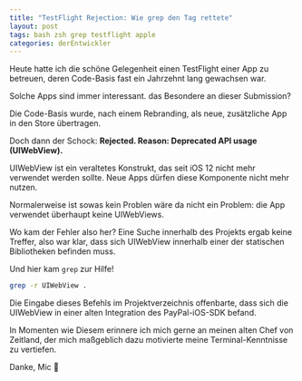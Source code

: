 ```yaml
---
title: "TestFlight Rejection: Wie grep den Tag rettete"
layout: post
tags: bash zsh grep testflight apple
categories: derEntwickler
---
```


Heute hatte ich die schöne Gelegenheit einen TestFlight einer App zu betreuen, deren Code-Basis fast ein Jahrzehnt lang gewachsen war.

Solche Apps sind immer interessant. das Besondere an dieser Submission? 

Die Code-Basis wurde, nach einem Rebranding, als neue, zusätzliche App in den Store übertragen.

Doch dann der Schock: **Rejected. Reason: Deprecated API usage (UIWebView).**

UIWebView ist ein veraltetes Konstrukt, das seit iOS 12 nicht mehr verwendet werden sollte. Neue Apps dürfen diese Komponente nicht mehr nutzen.

Normalerweise ist sowas kein Problen wäre da nicht ein Problem: die App verwendet überhaupt keine UIWebViews.

Wo kam der Fehler also her? Eine Suche innerhalb des Projekts ergab keine Treffer, also war klar, dass sich UIWebView innerhalb einer der statischen Bibliotheken befinden muss. 

Und hier kam `grep` zur Hilfe! 

```bash
grep -r UIWebView .
```

Die Eingabe dieses Befehls im Projektverzeichnis offenbarte, dass sich die UIWebView in einer alten Integration des PayPal-iOS-SDK befand.

In Momenten wie Diesem erinnere ich mich gerne an meinen alten Chef von Zeitland, der mich maßgeblich dazu motivierte meine Terminal-Kenntnisse zu vertiefen.

Danke, Mic 🍻